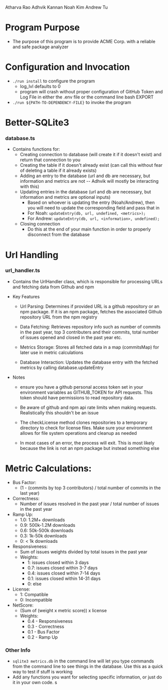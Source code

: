 Atharva Rao
Adhvik Kannan
Noah Kim
Andrew Tu

# Program Purpose
- The purpose of this program is to provide ACME Corp. with a reliable and safe package analyzer
# Configuration and Invocation
- `./run install` to configure the program
    - log_lvl defaults to 0
    - program will crash without proper configuration of GitHub Token and Log File in either the .env file or the command line bash EXPORT
-  `./run ${PATH-TO-DEPENDENCY-FILE}` to invoke the program

# Better-SQLite3
### database.ts
- Contains functions for:
    - Creating connection to database (will create it if it doesn't exist) and return that connection to you
    - Creating the table if it doesn't already exist (can call this without fear of deleting a table if it already exists)
    - Adding an entry to the database (url and db are necessary, but information and metrics are not -- Adhvik will mostly be interacting with this)
    - Updating entries in the database (url and db are necessary, but information and metrics are optional inputs)
        - Based on whoever is updating the entry (Noah/Andrew), then you will need to update the corresponding field and pass that in
        - For Noah: `updateEntry(db, url, undefined, <metrics>);`
        - For Andrew: `updateEntry(db, url, <information>, undefined);`
    - Closing connection
        - Do this at the end of your main function in order to properly disconnect from the database

# Url Handling
### url_handler.ts
- Contains the UrlHandler class, which is responsible for processing URLs and fetching data from Github and npm

- Key Features
    - Url Parsing: Determines if provided URL is a github repository or an npm package. If it is an npm package, fetches the associated Github repository URL from the npm registry

    - Data Fetching: Retrieves repository info such as number of commits in the past year, top 3 contributers and their commits, total number of issues opened and closed in the past year etc.

    - Metrics Storage: Stores all fetched data in a map (commitsMap) for later use in metric calculations

    - Database Interaction: Updates the database entry with the fetched metrics by calling database.updateEntry

- Notes
    - ensure you have a github personal access token set in your environment variables as GITHUB_TOKEN for API requests. This token should have permissions to read repository data.

    - Be aware of github and npm api rate limits when making requests. Realistically this shouldn't be an issue

    - The checkLicense method clones repositories to a temporary directory to check for license files. Make sure your environment allows for file system operations and cleanup as needed

    - In most cases of an error, the process will exit. This is most likely because the link is not an npm package but instead something else
# Metric Calculations:
- Bus Factor:
    - (1 - (commits by top 3 contributors) / total number of commits in the last year)
- Correctness:
    - Number of issues resolved in the past  year / total number of issues in the past year
- Ramp Up: 
    - 1.0: 1.2M+ downloads
    - 0.9: 500k-1.2M downloads
    - 0.6: 50k-500k downloads
    - 0.3: 1k-50k downloads
    - 0: < 1k downloads
- Responsiveness:
    - Sum of issues weights divided by total issues in the past year
    - Weights:
        - 1: issues closed within 3 days
        - 0.7: issues closed within 3-7 days
        - 0.4: issues closed within 7-14 days
        - 0.1: issues closed within 14-31 days
        - 0: else
- License:
    - 1: Compatible 
    - 0: Incompatible
- NetScore:
    - (Sum of (weight x metric score)) x license
    - Weights:
        - 0.4 - Responsiveness
        - 0.3 - Correctness
        - 0.1 - Bus Factor
        - 0.2 - Ramp Up

### Other Info
- `sqlite3 metrics.db` in the command line will let you type commands from the command line to see things in the database. Use this as a quick way to test if stuff is working
- Add any functions you want for selecting specific information, or just do it in your own code. s
